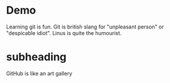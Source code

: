 # Demo

Learning git is fun. 
Git is british slang for "unpleasant person" or "despicable idiot".
Linus is quite the humourist.

# subheading

GitHub is like an art gallery